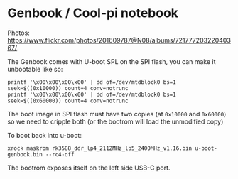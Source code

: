 # Genbook / Cool-pi notebook
Photos: https://www.flickr.com/photos/201609787@N08/albums/72177720322040367/

The Genbook comes with U-boot SPL on the SPI flash, you can make it unbootable like so:
```
printf '\x00\x00\x00\x00' | dd of=/dev/mtdblock0 bs=1 seek=$((0x10000)) count=4 conv=notrunc
printf '\x00\x00\x00\x00' | dd of=/dev/mtdblock0 bs=1 seek=$((0x60000)) count=4 conv=notrunc
```
The boot image in SPI flash must have two copies (at `0x10000` and `0x60000`) so we need to cripple both
(or the bootrom will load the unmodified copy)

To boot back into u-boot:
```
xrock maskrom rk3588_ddr_lp4_2112MHz_lp5_2400MHz_v1.16.bin u-boot-genbook.bin --rc4-off
```

The bootrom exposes itself on the left side USB-C port.
